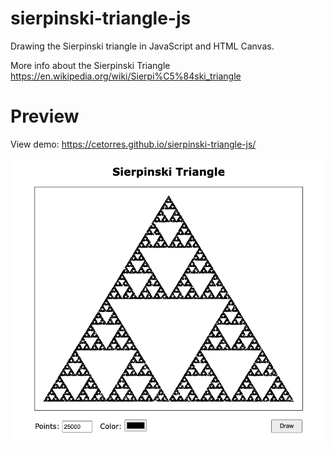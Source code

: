 # sierpinski-triangle-js
Drawing the Sierpinski triangle in JavaScript and HTML Canvas.

More info about the Sierpinski Triangle https://en.wikipedia.org/wiki/Sierpi%C5%84ski_triangle

# Preview

View demo: https://cetorres.github.io/sierpinski-triangle-js/

![preview](screenshot.png)
